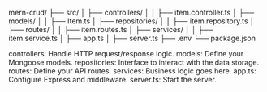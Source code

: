 mern-crud/
├── src/
│   ├── controllers/
│   │   ├── item.controller.ts
│   ├── models/
│   │   ├── Item.ts
│   ├── repositories/
│   │   ├── item.repository.ts
│   ├── routes/
│   │   ├── item.routes.ts
│   ├── services/
│   │   ├── item.service.ts
│   ├── app.ts
│   ├── server.ts
├── .env
└── package.json

controllers: Handle HTTP request/response logic.
models: Define your Mongoose models.
repositories: Interface to interact with the data storage.
routes: Define your API routes.
services: Business logic goes here.
app.ts: Configure Express and middleware.
server.ts: Start the server.